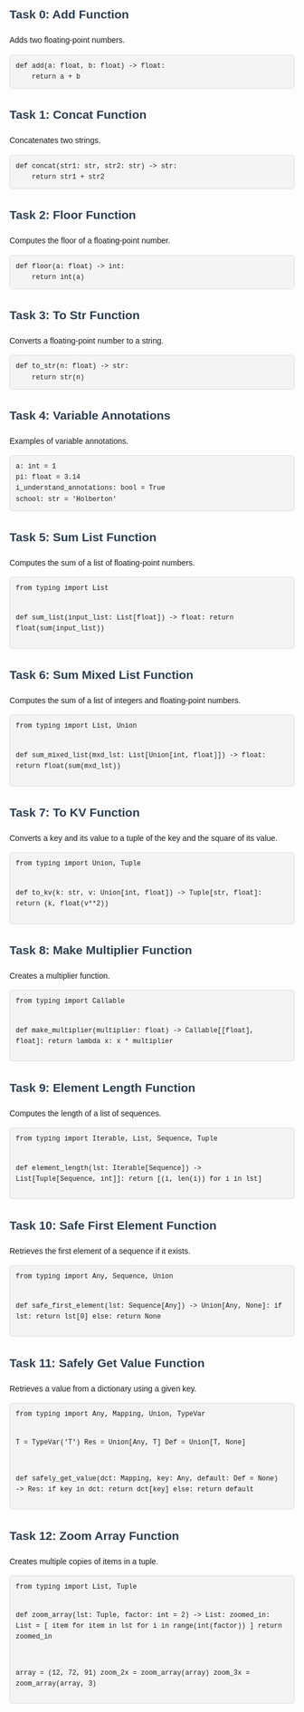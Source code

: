 <!-- README for Python Tasks -->

<!DOCTYPE html>
<html lang="en">
<head>
    <meta charset="UTF-8">
    <meta name="viewport" content="width=device-width, initial-scale=1.0">
    <style>
        body {
            font-family: Arial, sans-serif;
            line-height: 1.6;
        }
        h2 {
            color: #2c3e50;
        }
        pre {
            background-color: #f4f4f4;
            padding: 10px;
            border: 1px solid #ddd;
            border-radius: 5px;
            overflow-x: auto;
        }
        code {
            font-family: Consolas, "Courier New", monospace;
        }
    </style>
</head>
<body>

<h2>Task 0: Add Function</h2>
<p>Adds two floating-point numbers.</p>
<pre><code>def add(a: float, b: float) -> float:
    return a + b
</code></pre>

<h2>Task 1: Concat Function</h2>
<p>Concatenates two strings.</p>
<pre><code>def concat(str1: str, str2: str) -> str:
    return str1 + str2
</code></pre>

<h2>Task 2: Floor Function</h2>
<p>Computes the floor of a floating-point number.</p>
<pre><code>def floor(a: float) -> int:
    return int(a)
</code></pre>

<h2>Task 3: To Str Function</h2>
<p>Converts a floating-point number to a string.</p>
<pre><code>def to_str(n: float) -> str:
    return str(n)
</code></pre>

<h2>Task 4: Variable Annotations</h2>
<p>Examples of variable annotations.</p>
<pre><code>a: int = 1
pi: float = 3.14
i_understand_annotations: bool = True
school: str = 'Holberton'
</code></pre>

<h2>Task 5: Sum List Function</h2>
<p>Computes the sum of a list of floating-point numbers.</p>
<pre><code>from typing import List

def sum_list(input_list: List[float]) -> float:
    return float(sum(input_list))
</code></pre>

<h2>Task 6: Sum Mixed List Function</h2>
<p>Computes the sum of a list of integers and floating-point numbers.</p>
<pre><code>from typing import List, Union

def sum_mixed_list(mxd_lst: List[Union[int, float]]) -> float:
    return float(sum(mxd_lst))
</code></pre>

<h2>Task 7: To KV Function</h2>
<p>Converts a key and its value to a tuple of the key and the square of its value.</p>
<pre><code>from typing import Union, Tuple

def to_kv(k: str, v: Union[int, float]) -> Tuple[str, float]:
    return (k, float(v**2))
</code></pre>

<h2>Task 8: Make Multiplier Function</h2>
<p>Creates a multiplier function.</p>
<pre><code>from typing import Callable

def make_multiplier(multiplier: float) -> Callable[[float], float]:
    return lambda x: x * multiplier
</code></pre>

<h2>Task 9: Element Length Function</h2>
<p>Computes the length of a list of sequences.</p>
<pre><code>from typing import Iterable, List, Sequence, Tuple

def element_length(lst: Iterable[Sequence]) -> List[Tuple[Sequence, int]]:
    return [(i, len(i)) for i in lst]
</code></pre>

<h2>Task 10: Safe First Element Function</h2>
<p>Retrieves the first element of a sequence if it exists.</p>
<pre><code>from typing import Any, Sequence, Union

def safe_first_element(lst: Sequence[Any]) -> Union[Any, None]:
    if lst:
        return lst[0]
    else:
        return None
</code></pre>

<h2>Task 11: Safely Get Value Function</h2>
<p>Retrieves a value from a dictionary using a given key.</p>
<pre><code>from typing import Any, Mapping, Union, TypeVar

T = TypeVar('T')
Res = Union[Any, T]
Def = Union[T, None]

def safely_get_value(dct: Mapping, key: Any, default: Def = None) -> Res:
    if key in dct:
        return dct[key]
    else:
        return default
</code></pre>

<h2>Task 12: Zoom Array Function</h2>
<p>Creates multiple copies of items in a tuple.</p>
<pre><code>from typing import List, Tuple

def zoom_array(lst: Tuple, factor: int = 2) -> List:
    zoomed_in: List = [
        item for item in lst
        for i in range(int(factor))
    ]
    return zoomed_in

array = (12, 72, 91)
zoom_2x = zoom_array(array)
zoom_3x = zoom_array(array, 3)
</code></pre>

</body>
</html>
